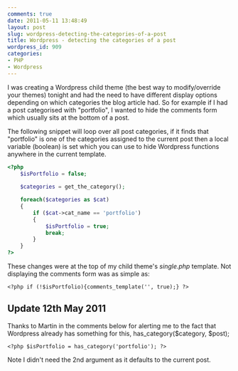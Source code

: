```yaml
---
comments: true
date: 2011-05-11 13:48:49
layout: post
slug: wordpress-detecting-the-categories-of-a-post
title: Wordpress - detecting the categories of a post
wordpress_id: 909
categories:
- PHP
- Wordpress
---
```


I was creating a Wordpress child theme (the best way to modify/override your themes) tonight and had the need to have different display options depending on which categories the blog article had. So for example if I had a post categorised with "portfolio", I wanted to hide the comments form which usually sits at the bottom of a post.

The following snippet will loop over all post categories, if it finds that "portfolio" is one of the categories assigned to the current post then a local variable (boolean) is set which you can use to hide Wordpress functions anywhere in the current template.

``` php
<?php
	$isPortfolio = false;
	
	$categories = get_the_category();

	foreach($categories as $cat)
	{
		if ($cat->cat_name == 'portfolio')
		{
			$isPortfolio = true;
			break;
		}		
	}
?>
```

These changes were at the top of my child theme's _single.php_ template. Not displaying the comments form was as simple as:

```
<?php if (!$isPortfolio){comments_template('', true);} ?>
```

## Update 12th May 2011
Thanks to Martin in the comments below for alerting me to the fact that Wordpress already has something for this, has_category($category, $post);

```
<?php $isPortfolio = has_category('portfolio'); ?>
```

Note I didn't need the 2nd argument as it defaults to the current post.
